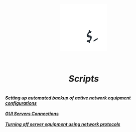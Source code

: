  <br/>
<p align="center">
<img src="./bash.png" width="150" height="150"/>
</p><br/>
<h1 align="Center"><i>Scripts</i></h1>
 <br/>
<i> <a href="https://github.com/dimoroz772/Scripts/blob/main/Setting_up_automated_backup_of_active_network_equipment_configurations"><b>Setting up automated backup of active network equipment configurations</b></a><br/><i/>
 <br/>
<i> <a href="https://github.com/dimoroz772/Scripts/blob/main/GUI_Servers_Connections"><b>GUI Servers Connections</b></a><br/><i/>
 <br/>
<i> <a href="https://github.com/dimoroz772/Scripts/blob/main/Turning_off_server_equipment_using_network_protocols"><b>Turning off server equipment using network protocols</b></a><br/><i/>
